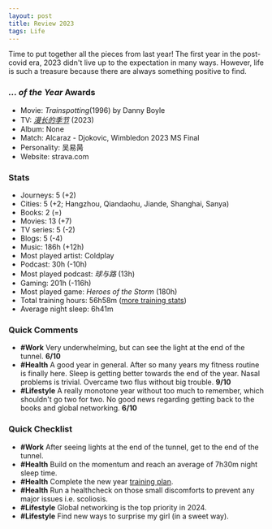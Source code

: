 ```yaml
---
layout: post
title: Review 2023
tags: Life
---
```


Time to put together all the pieces from last year! The first year in the post-covid era, 2023 didn't live up to the expectation in many ways. However, life is such a treasure because there are always something positive to find.

### _... of the Year_ Awards

- Movie: *Trainspotting*(1996) by Danny Boyle
- TV: [*漫长的季节*](https://movie.douban.com/subject/35588177/) (2023)
- Album: None
- Match: Alcaraz - Djokovic, Wimbledon 2023 MS Final
- Personality: 吴易昺
- Website: strava.com

### Stats

- Journeys: 5 (+2)
- Cities: 5 (+2; Hangzhou, Qiandaohu, Jiande, Shanghai, Sanya)
- Books: 2 (=)
- Movies: 13 (+7)
- TV series: 5 (-2)
- Blogs: 5 (-4)
- Music: 186h (+12h)
- Most played artist: Coldplay
- Podcast: 30h (-10h)
- Most played podcast: *球与路* (13h)
- Gaming: 201h (-116h)
- Most played game: *Heroes of the Storm* (180h)
- Total training hours: 56h58m ([more training stats](https://jiaxigu.github.io/2024/01/01/review-training-2023.html))
- Average night sleep: 6h41m

### Quick Comments

- **#Work** Very underwhelming, but can see the light at the end of the tunnel. **6/10**
- **#Health** A good year in general. After so many years my fitness routine is finally here. Sleep is getting better towards the end of the year. Nasal problems is trivial. Overcame two flus without big trouble. **9/10**
- **#Lifestyle** A really monotone year without too much to remember, which shouldn't go two for two. No good news regarding getting back to the books and global networking. **6/10**

### Quick Checklist

- **#Work** After seeing lights at the end of the tunnel, get to the end of the tunnel.
- **#Health** Build on the momentum and reach an average of 7h30m night sleep time.
- **#Health** Complete the new year [training plan](https://jiaxigu.github.io/2024/01/01/review-training-2023.html). 
- **#Health** Run a healthcheck on those small discomforts to prevent any major issues i.e. scoliosis.
- **#Lifestyle** Global networking is the top priority in 2024.
- **#Lifestyle** Find new ways to surprise my girl (in a sweet way).

